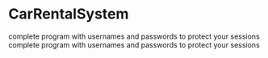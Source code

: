 # CarRentalSystem

  complete program with usernames and passwords to protect your sessions
    complete program with usernames and passwords to protect your sessions





